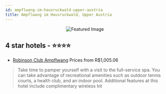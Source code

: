 ```yaml
---
id: ampflwang-im-hausruckwald-upper-austria
title: Ampflwang im Hausruckwald, Upper Austria
---
```


<center><img src="https://i.travelapi.com/hotels/36000000/35150000/35147300/35147234/f185767b_z.jpg" alt="Featured Image" /></center>


##  4 star hotels - ⭐️⭐️⭐️⭐️

-    [Robinson Club Ampflwang](https://us.hurb.com/hotels/ampflwang-im-hausruckwald/robinson-club-ampflwang-JNP-JP217255?cmp=18055) Prices from R$1,005.06
   > Take time to pamper yourself with a visit to the full-service spa. You can take advantage of recreational amenities such as outdoor tennis courts, a health club, and an indoor pool. Additional features at this hotel include complimentary wireless Int
